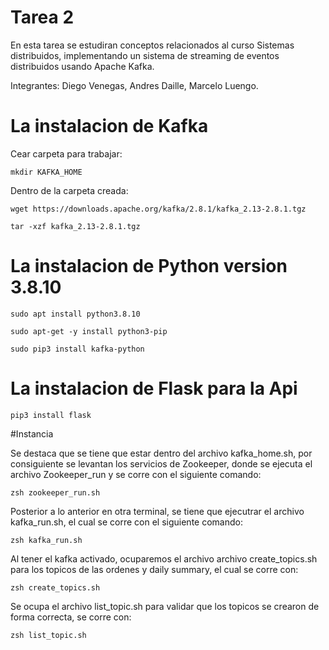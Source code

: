 # Tarea 2

En esta tarea se estudiran conceptos relacionados al curso Sistemas distribuidos, implementando un sistema de streaming de eventos distribuidos usando Apache Kafka.

Integrantes: Diego Venegas, Andres Daille, Marcelo Luengo.


# La instalacion de Kafka
Cear carpeta para trabajar:
```
mkdir KAFKA_HOME
```
Dentro de la carpeta creada:
```
wget https://downloads.apache.org/kafka/2.8.1/kafka_2.13-2.8.1.tgz 
```

```
tar -xzf kafka_2.13-2.8.1.tgz 
```

# La instalacion de Python version 3.8.10

```
sudo apt install python3.8.10
```
```
sudo apt-get -y install python3-pip
```
```
sudo pip3 install kafka-python
```



# La instalacion de Flask para la Api


```
pip3 install flask
```



#Instancia

Se destaca que se tiene que estar dentro del archivo kafka_home.sh, por consiguiente se levantan los servicios de Zookeeper, donde se ejecuta el archivo Zookeeper_run y se corre con el siguiente comando:
```
zsh zookeeper_run.sh
```
Posterior a lo anterior en otra terminal, se tiene que ejecutrar el archivo kafka_run.sh, el cual se corre con el siguiente comando:

```
zsh kafka_run.sh
```
Al tener el kafka activado, ocuparemos el archivo archivo create_topics.sh para los topicos de las ordenes y daily summary, el cual se corre con:

```
zsh create_topics.sh
```
Se ocupa el archivo list_topic.sh para validar que los topicos se crearon de forma correcta, se corre con:
```
zsh list_topic.sh
```

